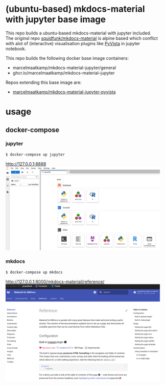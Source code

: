 # (ubuntu-based) mkdocs-material with jupyter base image
This repo builds a ubuntu-based mkdocs-material with jupyter included. The originsl repo [squidfunk/mkdocs-material](https://github.com/squidfunk/mkdocs-material) is alpine based which conflict with alot of (interactive) visualisation plugins like [PyVista](https://docs.pyvista.org/) in jupyter notebook. 

This repo builds the following docker base image containers:
 * marcelmaatkamp/mkdocs-material-jupyter/general
 * ghcr.io/marcelmaatkamp/mkdocs-material-jupyter

Repos extending this base image are:
 * [marcelmaatkamp/mkdocs-material-jupyter-pyvista](https://github.com/marcelmaatkamp/mkdocs-material-jupyter-pyvista)

# usage

## docker-compose 

### jupyter
```bash
$ docker-compose up jupyter
```
http://127.0.0.1:8888
![jupyter](images/jupyter.png)

### mkdocs 
```bash
$ docker-compose up mkdocs
```
http://127.0.0.1:8000/mkdocs-material/reference/
![mkdocs](images/mkdocs.png)